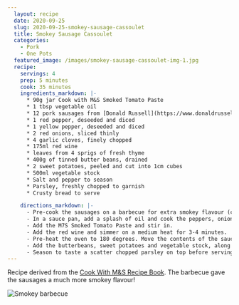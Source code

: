 ```yaml
---
  layout: recipe
  date: 2020-09-25
  slug: 2020-09-25-smokey-sausage-cassoulet
  title: Smokey Sausage Cassoulet
  categories:
    - Pork
    - One Pots
  featured_image: /images/smokey-sausage-cassoulet-img-1.jpg
  recipe:
    servings: 4
    prep: 5 minutes
    cook: 35 minutes
    ingredients_markdown: |-
      * 90g jar Cook with M&S Smoked Tomato Paste
      * 1 tbsp vegetable oil
      * 12 pork sausages from [Donald Russell](https://www.donaldrussell.com/pork-sausages.html)
      * 1 red pepper, deseeded and diced
      * 1 yellow pepper, deseeded and diced
      * 2 red onions, sliced thinly
      * 4 garlic cloves, finely chopped
      * 175ml red wine
      * leaves from 4 sprigs of fresh thyme
      * 400g of tinned butter beans, drained
      * 2 sweet potatoes, peeled and cut into 1cm cubes
      * 500ml vegetable stock
      * Salt and pepper to season
      * Parsley, freshly chopped to garnish
      * Crusty bread to serve

    directions_markdown: |-
      - Pre-cook the sausages on a barbecue for extra smokey flavour (coated in oil to avoid sticking). You can also oven cook, grill, or fry depending on preference, but be sure not to cook them all the way through. 
      - In a sauce pan, add a splash of oil and cook the peppers, onions, garlic and thyme for 5 minutes. 
      - Add the M7S Smoked Tomato Paste and stir in. 
      - Add the red wine and simmer on a medium heat for 3-4 minutes.
      - Pre-heat the oven to 180 degrees. Move the contents of the sauce pan to a ceramic dutch oven pot as shown in the main image (if you don't have one you can continue to use the saucepan with a lid).
      - Add the butterbeans, sweet potatoes and vegetable stock, along with the pre-cooked sausages. Put the dutch oven pot into the oven for 25 minutes. Or simmer on the stove on a low heat for 25 minutes.
      - Season to taste a scatter chopped parsley on top before serving with the crusty white bread.
---
```

Recipe derived from the [Cook With M&S Recipe Book](https://www.marksandspencer.com/ie/c/food/cook-with-mands). The barbecue gave the sausages a much more smokey flavour!

![Smokey barbecue](/images/smokey-sausage-cassoulet-img-2.jpg)

